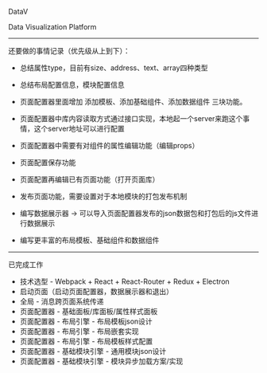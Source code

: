 DataV

Data Visualization Platform

***

还要做的事情记录（优先级从上到下）：

  + 总结属性type，目前有size、address、text、array四种类型

  + 总结布局配置信息，模块配置信息

  + 页面配置器里面增加 添加模板、添加基础组件、添加数据组件 三块功能。

  + 页面配置器中库内容读取方式通过接口实现，本地起一个server来跑这个事情，这个server地址可以进行配置

  + 页面配置器中需要有对组件的属性编辑功能（编辑props）

  + 页面配置保存功能

  + 页面配置再编辑已有页面功能（打开页面库）

  + 发布页面功能，需要设置对于本地模块的打包发布机制

  + 编写数据展示器 -> 可以导入页面配置器发布的json数据包和打包后的js文件进行数据展示

  + 编写更丰富的布局模板、基础组件和数据组件

***

已完成工作

  - 技术选型 - Webpack + React + React-Router + Redux + Electron
  - 启动页面（启动页面配置器，数据展示器和退出）
  - 全局 - 消息跨页面系统传递
  - 页面配置器 - 基础面板/库面板/属性样式面板
  - 页面配置器 - 布局引擎 - 布局模板json设计
  - 页面配置器 - 布局引擎 - 布局嵌套实现
  - 页面配置器 - 布局引擎 - 布局模板样式配置
  - 页面配置器 - 基础模块引擎 - 通用模块json设计
  - 页面配置器 - 基础模块引擎 - 模块异步加载方案/实现
